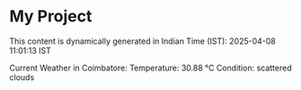 # My Project

This content is dynamically generated in Indian Time (IST): 2025-04-08 11:01:13 IST


Current Weather in Coimbatore:
Temperature: 30.88 °C
Condition: scattered clouds
